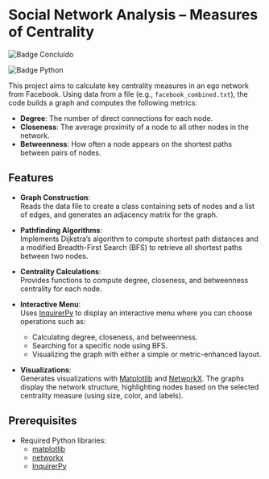 # Social Network Analysis – Measures of Centrality

![Badge Concluído](https://img.shields.io/badge/status-completed-green)

![Badge Python](https://img.shields.io/badge/Python-3.x-blue)

This project aims to calculate key centrality measures in an ego network from Facebook. Using data from a file (e.g., `facebook_combined.txt`), the code builds a graph and computes the following metrics:

- **Degree**: The number of direct connections for each node.
- **Closeness**: The average proximity of a node to all other nodes in the network.
- **Betweenness**: How often a node appears on the shortest paths between pairs of nodes.

## Features

- **Graph Construction**:  
  Reads the data file to create a class containing sets of nodes and a list of edges, and generates an adjacency matrix for the graph.

- **Pathfinding Algorithms**:  
  Implements Dijkstra’s algorithm to compute shortest path distances and a modified Breadth-First Search (BFS) to retrieve all shortest paths between two nodes.

- **Centrality Calculations**:  
  Provides functions to compute degree, closeness, and betweenness centrality for each node.

- **Interactive Menu**:  
  Uses [InquirerPy](https://github.com/kazhala/InquirerPy) to display an interactive menu where you can choose operations such as:
  - Calculating degree, closeness, and betweenness.
  - Searching for a specific node using BFS.
  - Visualizing the graph with either a simple or metric-enhanced layout.

- **Visualizations**:  
  Generates visualizations with [Matplotlib](https://matplotlib.org/) and [NetworkX](https://networkx.org/). The graphs display the network structure, highlighting nodes based on the selected centrality measure (using size, color, and labels).

## Prerequisites

- Required Python libraries:
  - [matplotlib](https://matplotlib.org/)
  - [networkx](https://networkx.org/)
  - [InquirerPy](https://github.com/kazhala/InquirerPy)



